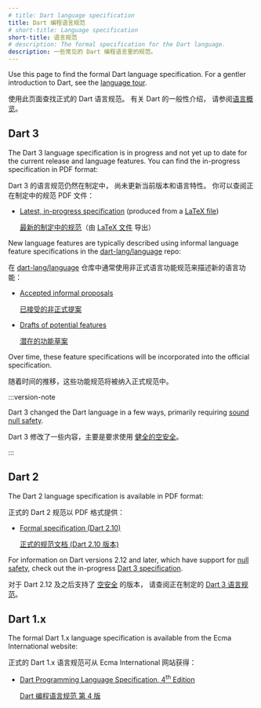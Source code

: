 ```yaml
---
# title: Dart language specification
title: Dart 编程语言规范
# short-title: Language specification
short-title: 语言规范
# description: The formal specification for the Dart language.
description: 一些常见的 Dart 编程语言里的规范。
---
```


Use this page to find the formal Dart language specification.
For a gentler introduction to Dart, see the
[language tour](/language).

使用此页面查找正式的 Dart 语言规范。 有关 Dart 的一般性介绍，
请参阅[语言概览](/language)。

## Dart 3

The Dart 3 language specification is in progress and
not yet up to date for the current release and language features.
You can find the in-progress specification in PDF format:

Dart 3 的语言规范仍然在制定中，
尚未更新当前版本和语言特性。
你可以查阅正在制定中的规范 PDF 文件：

* [Latest, in-progress specification][latest draft]
  (produced from a [LaTeX file][])

  [最新的制定中的规范][latest draft]（由 [LaTeX 文件][LaTeX file] 导出）

[latest draft]: https://spec.dart.dev/DartLangSpecDraft.pdf
[LaTeX file]: {{site.repo.dart.lang}}/blob/main/specification/dartLangSpec.tex

New language features are typically described using
informal language feature specifications in the [dart-lang/language][] repo:

在 [dart-lang/language][] 仓库中通常使用非正式语言功能规范来描述新的语言功能：

* [Accepted informal proposals][]

  [已接受的非正式提案][Accepted informal proposals]

* [Drafts of potential features][]

  [潜在的功能草案][Drafts of potential features]

Over time, these feature specifications will be incorporated into
the official specification.

随着时间的推移，这些功能规范将被纳入正式规范中。

[dart-lang/language]: {{site.repo.dart.lang}}
[Accepted informal proposals]: {{site.repo.dart.lang}}/tree/main/accepted
[Drafts of potential features]: {{site.repo.dart.lang}}/tree/main/working

:::version-note

Dart 3 changed the Dart language in a few ways,
primarily requiring [sound null safety](/null-safety).

Dart 3 修改了一些内容，主要是要求使用 [健全的空安全](/null-safety)。

:::

## Dart 2

The Dart 2 language specification is available in PDF format:

正式的 Dart 2 规范以 PDF 格式提供：

  * [Formal specification (Dart 2.10)][2-10 formal spec]

    [正式的规范文档 (Dart 2.10 版本)][2-10 formal spec]

[2-10 formal spec]: /resources/language/spec/versions/DartLangSpec-v2.10.pdf

For information on Dart versions 2.12 and later,
which have support for [null safety](/null-safety),
check out the in-progress [Dart 3 specification](#dart-3).

对于 Dart 2.12 及之后支持了 [空安全](/null-safety) 的版本，
请查阅正在制定的 [Dart 3 语言规范](#dart-3)。

## Dart 1.x

The formal Dart 1.x language specification is available from
the Ecma International website:

正式的 Dart 1.x 语言规范可从 Ecma International 网站获得：

* <a href="https://www.ecma-international.org/publications-and-standards/standards/ecma-408/"
   target="_blank" rel="noopener">Dart Programming Language Specification, 4<sup>th</sup> Edition</a>

  <a href="http://www.ecma-international.org/publications/files/ECMA-ST/ECMA-408.pdf"
   target="_blank" rel="noopener">Dart 编程语言规范 第 4 版</a>

